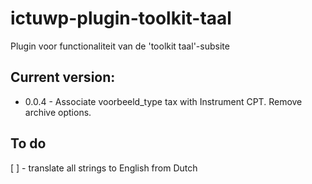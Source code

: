 # ictuwp-plugin-toolkit-taal
Plugin voor functionaliteit van de 'toolkit taal'-subsite


## Current version:
* 0.0.4 - Associate voorbeeld_type tax with Instrument CPT. Remove archive options.


## To do
[ ] - translate all strings to English from Dutch
